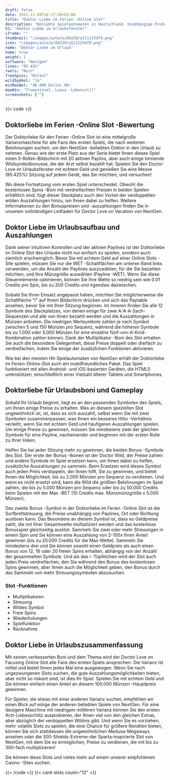 ```yaml
---
draft: false
date: 2022-11-09T16:17:38+03:00
title: "Doktor Liebe im Ferien -Online Slot"
description: "Beliebte Spielautomaten in Deutschland. Unabhängige Produktbewertungen und exklusive Anmeldeangebote. Jetzt spielen!"
h1: "Doktor Liebe im Urlaubsfenster"
iframe: ""
thumbnail: "/images/auto/o/84239/a511125df9.png"
icon: "/images/auto/o/84239/a511125df9.png"
name: "Doktor Liebe im Urlaub"
home: true
weight: 1
software: "Nextgen"
lines: "95.42%"
reels: "Nein"
freeSpins: "Mittel"
wildSymbol: "Ja"
minMaxBet: "40.000 Dollar.00"
maxWin: "Tropeninsel, Luxus -Lebensstil"
screenshots: [""]
---
```


{{< code >}}<h2>Doktorliebe im Ferien -Online Slot -Bewertung</h2><p>Der Doktorliebe für den Ferien -Online Slot ist eine mittelgroße Varianzmaschine für alle Fans des ersten Spiels, die nach weiteren Belohnungen suchen, um den NextGen -beliebten Doktor in den Urlaub zu nehmen. Genau wie der erste Platz aus der Serie bietet Ihnen dieses Spiel einen 5-Rollen-Bildschirm mit 20 aktiven Paylins, aber auch einige lohnende Wildsymbolbonusse, die der Arzt selbst bezahlt hat. Spielen Sie den Doctor Love im Urlaubsfenster mit echtem Geld und genießen Sie eine Messe (95.425%) Sitzung auf jedem Gerät, das Sie möchten, und versuchen!</p><p>Wo diese Fortsetzung vom ersten Spiel unterscheidet. Obwohl die kostenlosen Spins -Boni mit verdreifachten Preisen in beiden Spielen erhältlich sind, fügt dieser Steckplatz auch den Vorteil der verdoppelten wilden Auszahlungen hinzu, um Ihnen dabei zu helfen.  Weitere Informationen zu den Bonuspreisen und -auszahlungen finden Sie in unserem vollständigen Leitfaden für Doctor Love on Vacation von NextGen.</p><h2>Doktor Liebe im Urlaubsaufbau und Auszahlungen</h2><p>Dank seiner intuitiven Kontrollen und der aktiven Paylines ist der Doktorliebe im Online Slot des Urlaubs nicht nur einfach zu spielen, sondern auch ziemlich erschwinglich. Bevor Sie mit echtem Geld auf einer Online Slots -Site spielen, müssen Sie nur die WET -Schaltflächen am unteren Rand links verwenden, um die Anzahl der Paylines auszuwählen, für die Sie bezahlen möchten, und Ihre Münzgröße auswählen (Payline -WET). Wenn Sie diese Steuerelemente optimieren, können Sie Ihre Wette so niedrig sein wie 0.01 Credits pro Spin, bis zu 200 Credits und irgendwo dazwischen.</p><p>Sobald Sie Ihren Einsatz angepasst haben, möchten Sie möglicherweise die Schaltfläche "I" auf Ihrem Bildschirm drücken und sich das Paytable ansehen, bevor Sie mit Ihrer Sitzung beginnen. Im Inneren finden Sie alle 12 Symbole des Steckplatzes, von denen einige für zwei A-A-A-Sach-Sequenzen und alle von ihnen bezahlt werden und die Auszahlungen in Münzen anbieten. Die niedrigen Wertsymbole zahlen je nach Symbol zwischen 5 und 150 Münzen pro Sequenz, während die höheren Symbole bis zu 1.000 oder 5.000 Münzen für eine einzelne fünf-von-A-Kind-Kombination zahlen können. Dank der Multiplikator -Boni des Slot erhalten Sie auch die besondere Gelegenheit, diese Preise doppelt oder dreifach zu verdreifachen, indem Sie einige der zusätzlichen Funktionen aktivieren.</p><p>Wie bei den meisten Hit-Spielautomaten von NextGen erhält der Doktorliebe im Ferien-Online-Slot auch ein mobilfreundliches Paket. Das Spiel funktioniert mit allen Android- und iOS-basierten Geräten, die HTML5 unterstützen, einschließlich einer Vielzahl älterer Tablets und Smartphones.</p><h2>Doktorliebe für Urlaubsboni und Gameplay</h2><p>Sobald Ihr Urlaub beginnt, liegt es an den passenden Symbolen des Spiels, um Ihnen einige Preise zu erhalten. Was an diesem speziellen Slot ungewöhnlich ist, ist, dass es sich auszahlt, selbst wenn Sie mit zwei Symbolen zusammenpassen, was Ihnen ein besseres Hitio -Verhältnis verleiht, wenn Sie mit echtem Geld und häufigeren Auszahlungen spielen. Um einige Preise zu gewinnen, müssen Sie mindestens zwei der gleichen Symbole für eine Payline, nacheinander und beginnen mit der ersten Rolle zu Ihrer linken.</p><p>Helfen Sie bei jeder Sitzung mehr zu gewinnen, die beiden Bonus -Symbole des Slot. Der erste der Bonus -Ikonen ist der Doctor Wild, der Preise zahlen und andere Symbole im Spiel ersetzen kann, um Ihnen dabei zu helfen, zusätzliche Auszahlungen zu sammeln. Beim Ersetzen wird dieses Symbol auch jeden Preis verdoppeln, der Ihnen hilft, Sie zu gewinnen, und bietet Ihnen die Möglichkeit, bis zu 2.000 Münzen pro Sequenz zu verdienen. Und wenn es nicht ersetzt wird, kann die Wild die größten Belohnungen im Spiel zahlen, die bis zu 5.000 Münzen pro Sequenz oder bis zu 50.000 Credits beim Spielen mit der Max -BET (10 Credits max. Münzmünzgröße x 5.000 Münzen).</p><p>Das zweite Bonus -Symbol in der Doktorliebe im Ferien -Online Slot ist die Surfbrettstreuung, die Preise unabhängig von Paylines, Ort oder Richtung auslösen kann. Das Besondere an diesem Symbol ist, dass es Geldpreise zahlt, die mit Ihrer Gesamtwette multipliziert werden und das kostenlose Bonusspiel gleichzeitig auslöst. Sammeln Sie zwei oder mehr Streuungen in einem Spin und Sie können eine Auszahlung von 2-100x Ihren Anteil gewinnen (bis zu 20.000 Credits für die Max-Wette). Sammeln Sie mindestens drei und Sie können sowohl einen Geldpreis als auch einen Bonus von 12, 16 oder 20 freien Spins erhalten, abhängig von der Anzahl der gesammelten Symbole. Und als das i -Tüpfelchen wird der Slot auch jeden Preis verdreifachen, den Sie während des Bonus des kostenlosen Spins gewinnen, aber Ihnen auch die Möglichkeit geben, den Bonus durch das Sammeln von mehr Streuungssymbolen abzusuchen.</p><h3>
Slot -Funktionen</h3><ul>
<li></span>
Multiplikatoren</li>
<li></span>
Streuung</li>
<li></span>
Wildes Symbol</li>
<li></span>
Freie Spins</li>
<li></span>
Wiederholungen</li>
<li></span>
Spielfunktion</li>
<li></span>
Rücknahme</li></ul><h2>Doktor Liebe in Urlaubszusammenfassung</h2><p>Mit seinen verbesserten Boni und dem Thema wird der Doctor Love on Facusing Online Slot alle Fans des ersten Spiels ansprechen. Die Varianz ist mittel und bietet Ihnen jedes Mal eine ausgewogen. Wenn Sie nach ungezwungenen Slots suchen, die gute Auszahlungsmöglichkeiten bieten, aber nicht so riskant sind, ist dies Ihr Spiel. Spielen Sie mit echtem Geld und Sie können einfach einen Anteil an diesem 100.000 Münzen -Hauptpreis gewinnen.</p><p>Für Spieler, die etwas mit einer anderen Varianz suchen, empfehlen wir einen Blick auf einige der anderen beliebten Spiele von NextGen. Für eine lässigere Maschine mit niedrigem mittleren Varianz können Sie den ersten Arzt-Liebesschlitz ausprobieren, der Ihnen viel von den gleichen Extras, aber abzüglich der verdoppelten Wildnis gibt. Und wenn Sie es vorziehen, mehr volatile Slots zu spielen, die eine Chance für größere Renditen bieten, können Sie sich stattdessen die ungewöhnlichen Medusa-Megaways ansehen oder die 300-Shields-Extreme-der Sparta-inspirierte Slot von NextGen, mit dem Sie es ermöglichen, Preise zu verdienen, die mit bis zu 300-fach multiplizieren!</p><p>Sie können diese Slots und vieles mehr auf einem unserer empfohlenen Casino -Sites suchen.</p>{{< /code >}}
 {{< card-slots count="12" >}}